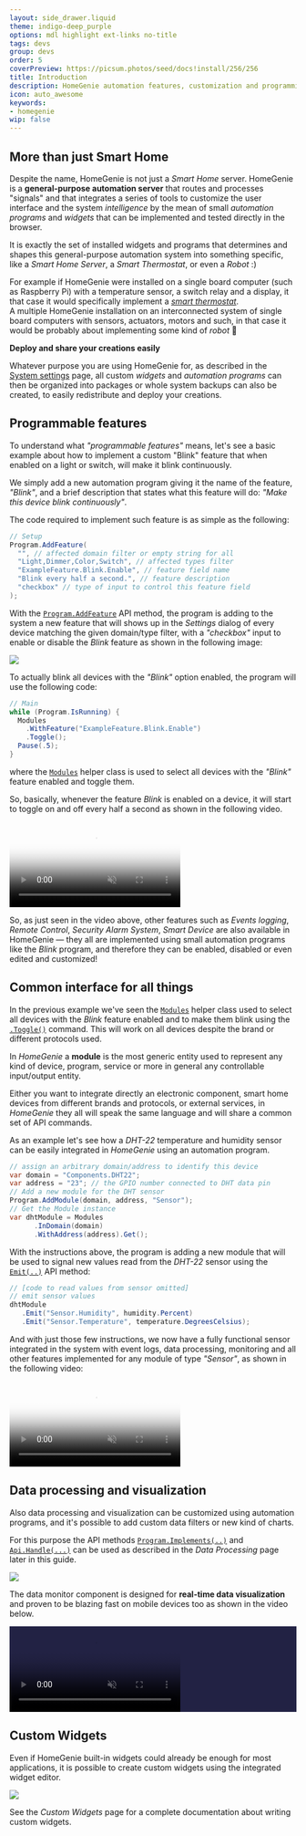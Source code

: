 ```yaml
---
layout: side_drawer.liquid
theme: indigo-deep_purple
options: mdl highlight ext-links no-title
tags: devs
group: devs
order: 5
coverPreview: https://picsum.photos/seed/docs!install/256/256
title: Introduction
description: HomeGenie automation features, customization and programming
icon: auto_awesome
keywords:
- homegenie
wip: false
---
```


## More than just Smart Home

Despite the name, HomeGenie is not just a *Smart Home* server.
HomeGenie is a **general-purpose automation server** that routes and processes "signals"
and that integrates a series of tools to customize the user interface and the system
*intelligence* by the mean of small *automation programs* and *widgets* that can be
implemented and tested directly in the browser.

It is exactly the set of installed widgets and programs that determines and shapes this
general-purpose automation system into something specific, like a *Smart Home Server*,
a *Smart Thermostat*, or even a *Robot* :)


For example if HomeGenie were installed on a single board computer (such as Raspberry Pi)
with a temperature sensor, a switch relay and a display, it that case it would specifically
implement a *[smart thermostat](../../create/smart-thermostat)*.  
A multiple HomeGenie installation on an interconnected
system of single board computers with sensors, actuators, motors and such, in that case it
would be probably about implementing some kind of *robot* 🤖

**Deploy and share your creations easily**

Whatever purpose you are using HomeGenie for, as described in the [System settings](../../settings) page,
all custom *widgets* and *automation programs* can then be organized into packages or whole system backups
can also be created, to easily redistribute and deploy your creations.


## Programmable features

To understand what *"programmable features"* means, let's see a basic example
about how to implement a custom "Blink" feature that when enabled on a light
or switch, will make it blink continuously.

We simply add a new automation program giving it the name of the feature, *"Blink"*,
and a brief description that states what this feature will do: *"Make this device
blink continuously"*.

The code required to implement such feature is as simple as the following:

```csharp
// Setup
Program.AddFeature(
  "", // affected domain filter or empty string for all
  "Light,Dimmer,Color,Switch", // affected types filter
  "ExampleFeature.Blink.Enable", // feature field name
  "Blink every half a second.", // feature description
  "checkbox" // type of input to control this feature field
);
```

With the [`Program.AddFeature`](../../../api/1.4/ape/class_home_genie_1_1_automation_1_1_scripting_1_1_program_helper.html#a59e041d4aa2ea5fcd00d4a8b5efacc6b) API method, the program is adding to the
system a new feature that will shows up in the *Settings* dialog of every
device matching the given domain/type filter, with a *"checkbox"* input
to enable or disable the *Blink* feature as shown in the following image:


<div class="media-container">
    <img src="images/add_feature_01.png">
</div>

To actually blink all devices with the *"Blink"* option enabled, the program
will use the following code:

```csharp
// Main
while (Program.IsRunning) {
  Modules
    .WithFeature("ExampleFeature.Blink.Enable")
    .Toggle();
  Pause(.5);
}
```

where the [`Modules`](../../../api/1.4/ape/class_home_genie_1_1_automation_1_1_scripting_1_1_modules_manager.html#details) helper class is used to select all devices with
the *"Blink"* feature enabled and toggle them.

So, basically, whenever the feature *Blink* is enabled on a device, it will start to
toggle on and off every half a second as shown in the following video.

<div class="media-container">

<video id="video1" src="images/features_example_blink.webm"
controls muted
poster="images/features_example_blink.png"
style="max-width:100%;"></video>

</div>
<script type="text/javascript">
const video1 = document.getElementById('video1');       
video1.addEventListener('ended',function(){
    video1.load();     
},false);
</script>


So, as just seen in the video above, other features such as *Events logging*,
*Remote Control*, *Security Alarm System*, *Smart Device* are also
available in HomeGenie &mdash; they all are implemented using small automation
programs like the *Blink* program, and therefore they can be enabled, disabled
or even edited and customized!


## Common interface for all things

In the previous example we've seen the [`Modules`](../../../api/1.4/ape/class_home_genie_1_1_automation_1_1_scripting_1_1_modules_manager.html#details) helper class
used to select all devices with the *Blink* feature enabled and
to make them blink using the [`.Toggle()`](../../../api/1.4/ape/class_home_genie_1_1_automation_1_1_scripting_1_1_modules_manager.html#a6e17d66132823deca0a16a4e9c32db7b) command.
This will work on all devices despite the brand or different
protocols used.


<div class="note-box">
In <em>HomeGenie</em> a <strong>module</strong> is the most generic entity used to represent any kind of device,
program, service or more in general any controllable input/output entity.
</div>


Either you want to integrate directly an electronic component, smart home
devices from different brands and protocols, or external services, in
*HomeGenie* they all will speak the same language and will share a
common set of API commands.

As an example let's see how a *DHT-22* temperature and humidity sensor can be
easily integrated in *HomeGenie* using an automation program.

```csharp
// assign an arbitrary domain/address to identify this device
var domain = "Components.DHT22";
var address = "23"; // the GPIO number connected to DHT data pin
// Add a new module for the DHT sensor
Program.AddModule(domain, address, "Sensor");
// Get the Module instance
var dhtModule = Modules
      .InDomain(domain)
      .WithAddress(address).Get();
```

With the instructions above, the program is adding a new module that will be used
to signal new values read from the *DHT-22* sensor using the [`Emit(..)`](../../../api/1.4/ape/class_home_genie_1_1_automation_1_1_scripting_1_1_module_helper.html#a554c7b868f68ad3a4d87933ac74288d5) API method:

```csharp
// [code to read values from sensor omitted]
// emit sensor values
dhtModule
   .Emit("Sensor.Humidity", humidity.Percent)
   .Emit("Sensor.Temperature", temperature.DegreesCelsius);
```

And with just those few instructions, we now have a fully functional sensor integrated
in the system with event logs, data processing, monitoring and all other features implemented
for any module of type *"Sensor"*, as shown in the following video:


<div class="media-container">

<video id="video2" src="images/features_modules_api.webm"
controls muted
poster="images/features_modules_api.png"
style="max-width:100%;"></video>

</div>
<script type="text/javascript">
const video2 = document.getElementById('video2');       
video2.addEventListener('ended',function(){
    video2.load();     
},false);
</script>






## Data processing and visualization

Also data processing and visualization can be customized using automation programs, and it's
possible to add custom data filters or new kind of charts.

For this purpose the API methods [`Program.Implements(..)`](../../../api/1.4/ape/class_home_genie_1_1_automation_1_1_scripting_1_1_program_helper.html#a504d4d516ed4181d4afca1b51f64cec3)
and [`Api.Handle(...)`](../../../api/1.4/ape/class_home_genie_1_1_automation_1_1_scripting_1_1_api_helper.html#aab4a561a61000e27a186c39f566f66ba) can be used
as described in the *Data Processing* page later in this guide.


<div class="media-container">
    <img src="images/features_custom_charts.png">
</div>


The data monitor component is designed for
**real-time data visualization** and proven to be
blazing fast on mobile devices too as shown in the video
below.

<div class="media-container" style="background: #224">

<video id="video3" src="images/features_data_visualization.webm"
controls muted
poster="images/features_data_visualization.png"
style="max-width:100%; max-height: 560px"></video>

</div>
<script type="text/javascript">
const video3 = document.getElementById('video2');       
video3.addEventListener('ended',function(){
    video3.load();     
},false);
</script>


## Custom Widgets

Even if HomeGenie built-in widgets could already be enough
for most applications, it is possible to create custom widgets
using the integrated widget editor.

<div class="media-container">
    <img src="images/features_custom_widget.png">
</div>

See the *Custom Widgets* page for a complete documentation about
writing custom widgets.
